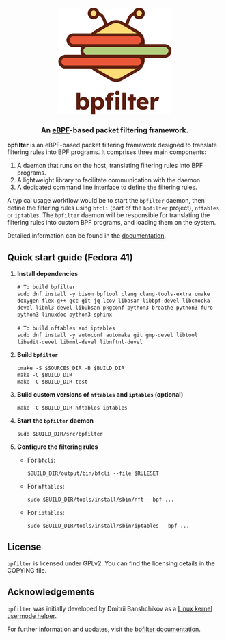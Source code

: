 <p align="center">
    <picture>
        <source media="(prefers-color-scheme: dark)" srcset="doc/_static/logo-dark-mode.png">
        <source media="(prefers-color-scheme: light)" srcset="doc/_static/logo-light-mode.png">
        <img src="doc/_static/logo-light-mode.png"  height="250" alt="bpfilter">
    </picture>
</p>

<h3 align="center">An <a href="https://ebpf.io/">eBPF</a>-based packet filtering framework.</h3>

**bpfilter** is an eBPF-based packet filtering framework designed to translate filtering rules into BPF programs. It comprises three main components:

1. A daemon that runs on the host, translating filtering rules into BPF programs.
2. A lightweight library to facilitate communication with the daemon.
3. A dedicated command line interface to define the filtering rules.

A typical usage workflow would be to start the `bpfilter` daemon, then define the filtering rules using `bfcli` (part of the `bpfilter` project), `nftables` or `iptables`. The `bpfilter` daemon will be responsible for translating the filtering rules into custom BPF programs, and loading them on the system.

Detailed information can be found in the [documentation](https://bpfilter.io).

## Quick start guide (Fedora 41)

1. **Install dependencies**
    ```shell
    # To build bpfilter
    sudo dnf install -y bison bpftool clang clang-tools-extra cmake doxygen flex g++ gcc git jq lcov libasan libbpf-devel libcmocka-devel libnl3-devel libubsan pkgconf python3-breathe python3-furo python3-linuxdoc python3-sphinx

    # To build nftables and iptables
    sudo dnf install -y autoconf automake git gmp-devel libtool libedit-devel libmnl-devel libnftnl-devel
    ```

2. **Build `bpfilter`**
    ```shell
    cmake -S $SOURCES_DIR -B $BUILD_DIR
    make -C $BUILD_DIR
    make -C $BUILD_DIR test
    ```

3. **Build custom versions of `nftables` and `iptables` (optional)**
    ```shell
    make -C $BUILD_DIR nftables iptables
    ```

4. **Start the `bpfilter` daemon**
    ```shell
    sudo $BUILD_DIR/src/bpfilter
    ```

5. **Configure the filtering rules**
    - For `bfcli`:
        ```shell
        $BUILD_DIR/output/bin/bfcli --file $RULESET
        ```
    - For `nftables`:
        ```shell
        sudo $BUILD_DIR/tools/install/sbin/nft --bpf ...
        ```
    - For `iptables`:
        ```shell
        sudo $BUILD_DIR/tools/install/sbin/iptables --bpf ...
        ```

## License

`bpfilter` is licensed under GPLv2. You can find the licensing details in the COPYING file.

## Acknowledgements

`bpfilter` was initially developed by Dmitrii Banshchikov as a [Linux kernel usermode helper](https://lore.kernel.org/bpf/20210829183608.2297877-1-me@ubique.spb.ru/).

For further information and updates, visit the [bpfilter documentation](https://bpfilter.io).
